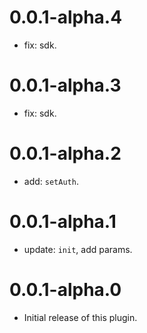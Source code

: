 # 0.0.1-alpha.4

* fix: sdk.

# 0.0.1-alpha.3

* fix: sdk.

# 0.0.1-alpha.2

* add: `setAuth`.

# 0.0.1-alpha.1

- update: `init`, add params.

# 0.0.1-alpha.0

- Initial release of this plugin.
